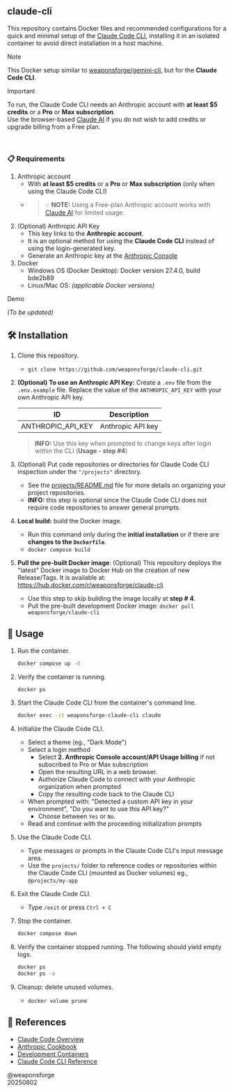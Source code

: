 ## claude-cli

This repository contains Docker files and recommended configurations for a quick and minimal setup of the [Claude Code CLI](https://docs.anthropic.com/en/docs/claude-code/overview), installing it in an isolated container to avoid direct installation in a host machine.

> [!NOTE]
> This Docker setup similar to [weaponsforge/gemini-cli](https://github.com/weaponsforge/gemini-cli), but for the **Claude Code CLI**.

> [!IMPORTANT]
> To run, the Claude Code CLI needs an Anthropic account with **at least $5 credits** or a **Pro** or **Max subscription**.<br>
> Use the browser-based [Claude AI](https://claude.ai/) if you do not wish to add credits or upgrade billing from a Free plan.

<br>

### 📋 Requirements

1. Anthropic account
   - With **at least $5 credits** or a **Pro** or **Max subscription** (only when using the Claude Code CLI)
   - > 💡 **NOTE:** Using a Free-plan Anthropic account works with [Claude AI](https://claude.ai/) for limited usage.
2. (Optional) Anthropic API Key
   - This key links to the **Anthropic account**.
   - It is an optional method for using the **Claude Code CLI** instead of using the login-generated key.
   - Generate an Anthropic key at the [Anthropic Console](https://console.anthropic.com/settings/keys)
2. Docker
   - Windows OS (Docker Desktop): Docker version 27.4.0, build bde2b89
   - Linux/Mac OS: _(applicable Docker versions)_

Demo

_(To be updated)_

## 🛠️ Installation

1. Clone this repository.
   - `git clone https://github.com/weaponsforge/claude-cli.git`

2. **(Optional) To use an Anthropic API Key:** Create a `.env` file from the `.env.example` file. Replace the value of the `ANTHROPIC_API_KEY` with your own Anthropic API key.

   | ID | Description |
   | --- | --- |
   | ANTHROPIC_API_KEY | Anthropic API key |

   > **INFO:** Use this key when prompted to change keys after login within the CLI (**Usage - step #4**)

3. (Optional) Put code repositories or directories for Claude Code CLI inspection under the `"/projects"` directory.
   - See  the [projects/README.md](projects/README.md) file for more details on organizing your project repositories.
   - **INFO:** this step is optional since the Claude Code CLI does not require code repositories to answer general prompts.

4. **Local build:** build the Docker image.
   - Run this command only during the **initial installation** or if there are **changes to the `Dockerfile`**.<br>
   - `docker compose build`

5. **Pull the pre-built Docker image**: (Optional) This repository deploys the "latest" Docker image to Docker Hub on the creation of new Release/Tags. It is available at: https://hub.docker.com/r/weaponsforge/claude-cli
   - Use this step to skip building the image locally at **step # 4**.
   - Pull the pre-built development Docker image:
      `docker pull weaponsforge/claude-cli`

## 📖 Usage

1. Run the container.
   ```sh
   docker compose up -d
   ```

2. Verify the container is running.
   ```sh
   docker ps
   ```

3. Start the Claude Code CLI from the container's command line.
   ```sh
   docker exec -it weaponsforge-claude-cli claude
   ```

4. Initialize the Claude Code CLI.
   - Select a theme (eg., "Dark Mode")
   - Select a login method
      - Select **2. Anthropic Console account/API Usage billing** if not subscribed to Pro or Max subscription
      - Open the resulting URL in a web browser.
      - Authorize Claude Code to connect with your Anthropic organization when prompted
      - Copy the resulting code back to the Claude CLI
   - When prompted with: "Detected a custom API key in your environment", "Do you want to use this API key?"
      - Choose between `Yes` or `No`.
   - Read and continue with the proceeding initialization prompts

4. Use the Claude Code CLI.
   - Type messages or prompts in the Claude Code CLI's input message area.
   - Use the `projects/` folder to reference codes or repositories within the Claude Code CLI (mounted as Docker volumes) eg., `@projects/my-app`

5. Exit the Claude Code CLI.
   - Type `/exit` or press `Ctrl + C`

6. Stop the container.
   ```sh
   docker compose down
   ```

7. Verify the container stopped running. The following should yield empty logs.
   ```sh
   docker ps
   docker ps -a
   ```

8. Cleanup: delete unused volumes.
   - `docker volume prune`

## 📝 References

- [Claude Code Overview](https://docs.anthropic.com/en/docs/claude-code/overview)
- [Anthropic Cookbook](https://github.com/anthropics/anthropic-cookbook)
- [Development Containers](https://docs.anthropic.com/en/docs/claude-code/devcontainer)
- [Claude Code CLI Reference](https://docs.anthropic.com/en/docs/claude-code/cli-reference)

@weaponsforge<br>
20250802

